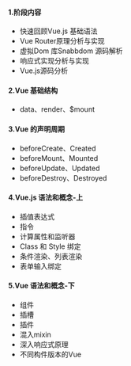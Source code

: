 #### 1.阶段内容

- 快速回顾Vue.js 基础语法
- Vue Router原理分析与实现
- 虚拟Dom 库Snabbdom 源码解析
- 响应式实现分析与实现
- Vue.js源码分析

#### 2.Vue 基础结构

- data、render、$mount

#### 3.Vue 的声明周期

- beforeCreate、Created
- beforeMount、Mounted
- beforeUpdate、Updated
- beforeDestroy、Destroyed

#### 4.Vue.js 语法和概念-上

- 插值表达式
- 指令
- 计算属性和监听器
- Class 和 Style 绑定
- 条件渲染、列表渲染
- 表单输入绑定

#### 5.Vue 语法和概念-下

- 组件
- 插槽
- 插件
- 混入mixin
- 深入响应式原理
- 不同构件版本的Vue



